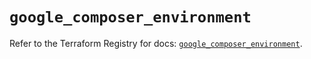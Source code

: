 # `google_composer_environment`

Refer to the Terraform Registry for docs: [`google_composer_environment`](https://registry.terraform.io/providers/hashicorp/google/5.19.0/docs/resources/composer_environment).
